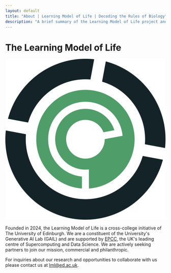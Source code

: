```yaml
---
layout: default
title: "About | Learning Model of Life | Decoding the Rules of Biology"
description: "A brief summary of the Learning Model of Life project and our contact details"
---
```


<div class="about-content">
    <h1 class="about-title">The Learning Model of Life</h1>
    <div class="about-section">
        <div class="logo-container">
            <img src="/img/logo/svg/LML_logo.svg" alt="Learning Model of Life Logo" class="lml-logo">
        </div>
        <div class="about-text">
            <p>
                Founded in 2024, the Learning Model of Life is a cross-college initiative of The University of Edinburgh. We are a constituent of the University's Generative AI Lab (GAIL) and are supported by <a href="https://www.epcc.ed.ac.uk">EPCC</a>, the UK's leading centre of Supercomputing and Data Science. We are actively seeking partners to join our mission, commercial and philanthropic.
            </p>
            <p>
                For inquiries about our research and opportunities to collaborate with us please contact us at <a href="mailto:lml@ed.ac.uk">lml@ed.ac.uk</a>.
            </p>
        </div>
    </div>
</div>


